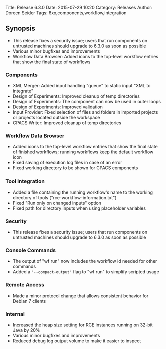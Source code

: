 Title: Release 6.3.0 
Date: 2015-07-29 10:20
Category: Releases
Author: Doreen Seider
Tags: 6xx,components,workflow,integration

## Synopsis

* This release fixes a security issue; users that run components on untrusted machines should upgrade to 6.3.0 as soon as possible
* Various minor bugfixes and improvements
* Workflow Data Browser: Added icons to the top-level workflow entries that show the final state of workflows 

### Components

* XML Merger: Added input handling "queue" to static input "XML to integrate"
* Design of Experiments: Improved cleanup of temp directories
* Design of Experiments: The component can now be used in outer loops
* Design of Experiments: Improved validation
* Input Provider: Fixed selection of files and folders in imported projects or projects located outside the workspace
* CPACS Writer: Improved cleanup of temp directories

### Workflow Data Browser

* Added icons to the top-level workflow entries that show the final state of finished workflows; running workflows keep the default workflow icon
* Fixed saving of execution log files in case of an error
* Fixed working directory to be shown for CPACS components

### Tool Integration

* Added a file containing the running workflow's name to the working directory of tools ("rce-workflow-information.txt")
* Fixed "Run only on changed inputs" option
* Fixed path for directory inputs when using placeholder variables


### Security

* This release fixes a security issue; users that run components on untrusted machines should upgrade to 6.3.0 as soon as possible

### Console Commands

* The output of "wf run" now includes the workflow id needed for other commands
* Added a <code>"--compact-output"</code> flag to "wf run" to simplify scripted usage

### Remote Access

* Made a minor protocol change that allows consistent behavior for Debian 7 clients

### Internal

* Increased the heap size setting for RCE instances running on 32-bit Java by 20%
* Various minor bugfixes and improvements
* Reduced debug log output volume to make it easier to inspect